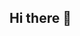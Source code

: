 ## Hi there 👋

<!--
**aayushsthaa/aayushsthaa** is a ✨ _special_ ✨ repository because its `README.md` (this file) appears on your GitHub profile.

Here are some ideas to get you started:

- 🔭 I’m currently working on Front end
- 🌱 I’m currently learning react
- 👯 I’m looking to collaborate on Github
- 🤔 I’m looking for help with React
- 📫 How to reach me: ...
- 😄 Pronouns: He/Him
- ⚡ Fun fact: ...
-->
